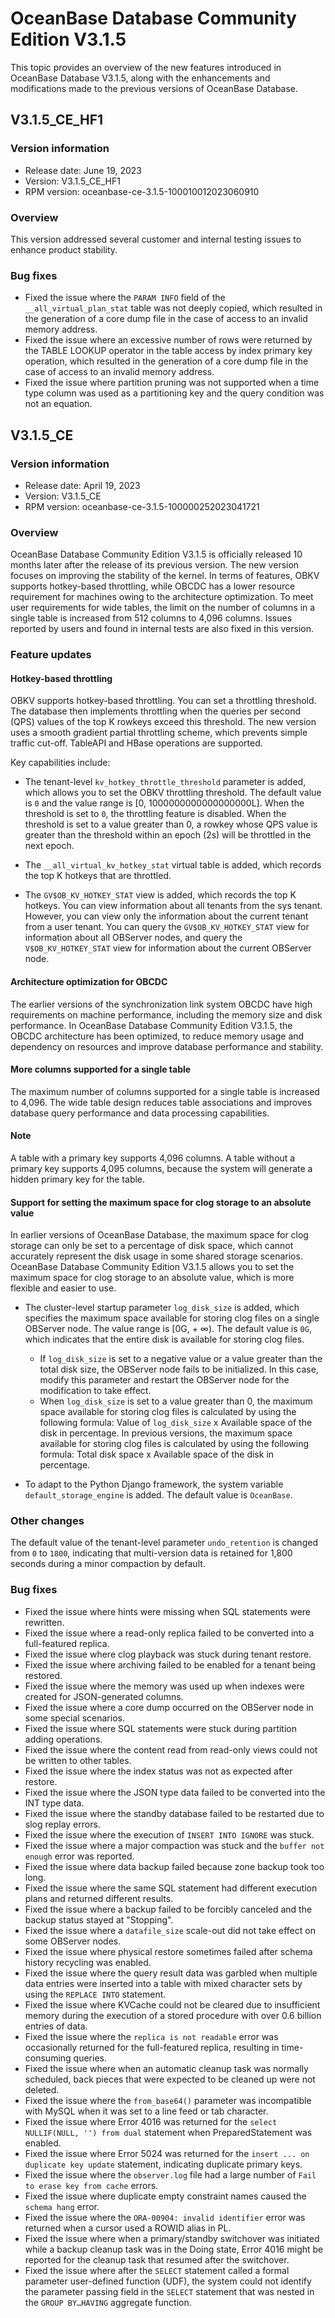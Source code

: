 # OceanBase Database Community Edition V3.1.5

This topic provides an overview of the new features introduced in OceanBase Database V3.1.5, along with the enhancements and modifications made to the previous versions of OceanBase Database.

## V3.1.5_CE_HF1

### Version information

* Release date: June 19, 2023
* Version: V3.1.5_CE_HF1
* RPM version: oceanbase-ce-3.1.5-100010012023060910

### Overview

This version addressed several customer and internal testing issues to enhance product stability.

### Bug fixes

* Fixed the issue where the `PARAM INFO` field of the `__all_virtual_plan_stat` table was not deeply copied, which resulted in the generation of a core dump file in the case of access to an invalid memory address. 
* Fixed the issue where an excessive number of rows were returned by the TABLE LOOKUP operator in the table access by index primary key operation, which resulted in the generation of a core dump file in the case of access to an invalid memory address. 
* Fixed the issue where partition pruning was not supported when a time type column was used as a partitioning key and the query condition was not an equation. 

## V3.1.5_CE

### Version information

* Release date: April 19, 2023
* Version: V3.1.5_CE
* RPM version: oceanbase-ce-3.1.5-100000252023041721

### Overview

OceanBase Database Community Edition V3.1.5 is officially released 10 months later after the release of its previous version. The new version focuses on improving the stability of the kernel. In terms of features, OBKV supports hotkey-based throttling, while OBCDC has a lower resource requirement for machines owing to the architecture optimization. To meet user requirements for wide tables, the limit on the number of columns in a single table is increased from 512 columns to 4,096 columns. Issues reported by users and found in internal tests are also fixed in this version.

### Feature updates

#### Hotkey-based throttling

OBKV supports hotkey-based throttling. You can set a throttling threshold. The database then implements throttling when the queries per second (QPS) values of the top K rowkeys exceed this threshold. The new version uses a smooth gradient partial throttling scheme, which prevents simple traffic cut-off. TableAPI and HBase operations are supported.

Key capabilities include:

* The tenant-level `kv_hotkey_throttle_threshold` parameter is added, which allows you to set the OBKV throttling threshold. The default value is `0` and the value range is [0, 1000000000000000000L].
   When the threshold is set to `0`, the throttling feature is disabled. When the threshold is set to a value greater than 0, a rowkey whose QPS value is greater than the threshold within an epoch (2s) will be throttled in the next epoch.

* The `__all_virtual_kv_hotkey_stat` virtual table is added, which records the top K hotkeys that are throttled.

* The `GV$OB_KV_HOTKEY_STAT` view is added, which records the top K hotkeys. You can view information about all tenants from the sys tenant. However, you can view only the information about the current tenant from a user tenant.
   You can query the `GV$OB_KV_HOTKEY_STAT` view for information about all OBServer nodes, and query the `V$OB_KV_HOTKEY_STAT` view for information about the current OBServer node.

#### Architecture optimization for OBCDC

The earlier versions of the synchronization link system OBCDC have high requirements on machine performance, including the memory size and disk performance. In OceanBase Database Community Edition V3.1.5, the OBCDC architecture has been optimized, to reduce memory usage and dependency on resources and improve database performance and stability.

#### More columns supported for a single table

The maximum number of columns supported for a single table is increased to 4,096. The wide table design reduces table associations and improves database query performance and data processing capabilities.

<main id="notice" type='explain'>
  <h4>Note</h4>
  <p>A table with a primary key supports 4,096 columns. A table without a primary key supports 4,095 columns, because the system will generate a hidden primary key for the table. </p>
</main>

#### Support for setting the maximum space for clog storage to an absolute value

In earlier versions of OceanBase Database, the maximum space for clog storage can only be set to a percentage of disk space, which cannot accurately represent the disk usage in some shared storage scenarios. OceanBase Database Community Edition V3.1.5 allows you to set the maximum space for clog storage to an absolute value, which is more flexible and easier to use.

* The cluster-level startup parameter `log_disk_size` is added, which specifies the maximum space available for storing clog files on a single OBServer node. The value range is [0G, + ∞). The default value is `0G`, which indicates that the entire disk is available for storing clog files.
   * If `log_disk_size` is set to a negative value or a value greater than the total disk size, the OBServer node fails to be initialized. In this case, modify this parameter and restart the OBServer node for the modification to take effect.
   * When `log_disk_size` is set to a value greater than 0, the maximum space available for storing clog files is calculated by using the following formula: Value of `log_disk_size` x Available space of the disk in percentage. In previous versions, the maximum space available for storing clog files is calculated by using the following formula: Total disk space x Available space of the disk in percentage.

* To adapt to the Python Django framework, the system variable `default_storage_engine` is added. The default value is `OceanBase`.

### Other changes

The default value of the tenant-level parameter `undo_retention` is changed from `0` to `1800`, indicating that multi-version data is retained for 1,800 seconds during a minor compaction by default.

### Bug fixes

* Fixed the issue where hints were missing when SQL statements were rewritten.
* Fixed the issue where a read-only replica failed to be converted into a full-featured replica.
* Fixed the issue where clog playback was stuck during tenant restore.
* Fixed the issue where archiving failed to be enabled for a tenant being restored.
* Fixed the issue where the memory was used up when indexes were created for JSON-generated columns.
* Fixed the issue where a core dump occurred on the OBServer node in some special scenarios.
* Fixed the issue where SQL statements were stuck during partition adding operations.
* Fixed the issue where the content read from read-only views could not be written to other tables.
* Fixed the issue where the index status was not as expected after restore.
* Fixed the issue where the JSON type data failed to be converted into the INT type data.
* Fixed the issue where the standby database failed to be restarted due to slog replay errors.
* Fixed the issue where the execution of `INSERT INTO IGNORE` was stuck.
* Fixed the issue where a major compaction was stuck and the `buffer not enough` error was reported.
* Fixed the issue where data backup failed because zone backup took too long.
* Fixed the issue where the same SQL statement had different execution plans and returned different results.
* Fixed the issue where a backup failed to be forcibly canceled and the backup status stayed at "Stopping".
* Fixed the issue where a `datafile_size` scale-out did not take effect on some OBServer nodes.
* Fixed the issue where physical restore sometimes failed after schema history recycling was enabled.
* Fixed the issue where the query result data was garbled when multiple data entries were inserted into a table with mixed character sets by using the `REPLACE INTO` statement.
* Fixed the issue where KVCache could not be cleared due to insufficient memory during the execution of a stored procedure with over 0.6 billion entries of data.
* Fixed the issue where the `replica is not readable` error was occasionally returned for the full-featured replica, resulting in time-consuming queries.
* Fixed the issue where when an automatic cleanup task was normally scheduled, back pieces that were expected to be cleaned up were not deleted.
* Fixed the issue where the `from_base64()` parameter was incompatible with MySQL when it was set to a line feed or tab character.
* Fixed the issue where Error 4016 was returned for the `select NULLIF(NULL, '') from dual` statement when PreparedStatement was enabled.
* Fixed the issue where Error 5024 was returned for the `insert ... on duplicate key update` statement, indicating duplicate primary keys.
* Fixed the issue where the `observer.log` file had a large number of `Fail to erase key from cache` errors.
* Fixed the issue where duplicate empty constraint names caused the `schema hang` error.
* Fixed the issue where the `ORA-00904: invalid identifier` error was returned when a cursor used a ROWID alias in PL.
* Fixed the issue where when a primary/standby switchover was initiated while a backup cleanup task was in the Doing state, Error 4016 might be reported for the cleanup task that resumed after the switchover.
* Fixed the issue where after the `SELECT` statement called a formal parameter user-defined function (UDF), the system could not identify the parameter passing field in the `SELECT` statement that was nested in the `GROUP BY…HAVING` aggregate function.
